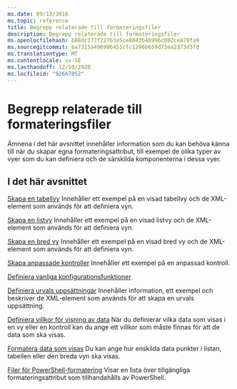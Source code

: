 ```yaml
---
ms.date: 09/13/2016
ms.topic: reference
title: Begrepp relaterade till formateringsfiler
description: Begrepp relaterade till formateringsfiler
ms.openlocfilehash: b88dc177f227b3e5ce8043b46996c002ce879fa9
ms.sourcegitcommit: ba7315a496986451cfc1296b659d73ea2373d3f0
ms.translationtype: MT
ms.contentlocale: sv-SE
ms.lasthandoff: 12/10/2020
ms.locfileid: "92667852"
---
```

# <a name="formatting-file-concepts"></a>Begrepp relaterade till formateringsfiler

Ämnena i det här avsnittet innehåller information som du kan behöva känna till när du skapar egna formateringsattribut, till exempel de olika typer av vyer som du kan definiera och de särskilda komponenterna i dessa vyer.

## <a name="in-this-section"></a>I det här avsnittet

[Skapa en tabellvy](./creating-a-table-view.md) Innehåller ett exempel på en visad tabellvy och de XML-element som används för att definiera vyn.

[Skapa en listvy](./creating-a-list-view.md) Innehåller ett exempel på en visad listvy och de XML-element som används för att definiera vyn.

[Skapa en bred vy](./creating-a-wide-view.md) Innehåller ett exempel på en visad bred vy och de XML-element som används för att definiera vyn.

[Skapa anpassade kontroller](./creating-custom-controls.md) Innehåller ett exempel på en anpassad kontroll.

[Definiera vanliga konfigurationsfunktioner](./defining-common-configuration-features.md)

[Definiera urvals uppsättningar](./defining-selection-sets.md) Innehåller information, ett exempel och beskriver de XML-element som används för att skapa en urvals uppsättning.

[Definiera villkor för visning av data](./defining-conditions-for-displaying-data.md) När du definierar vilka data som visas i en vy eller en kontroll kan du ange ett villkor som måste finnas för att de data som ska visas.

[Formatera data som visas](./formatting-displayed-data.md) Du kan ange hur enskilda data punkter i listan, tabellen eller den breda vyn ska visas.

[Filer för PowerShell-formatering](./powershell-formatting-files.md) Visar en lista över tillgängliga formateringsattribut som tillhandahålls av PowerShell.
